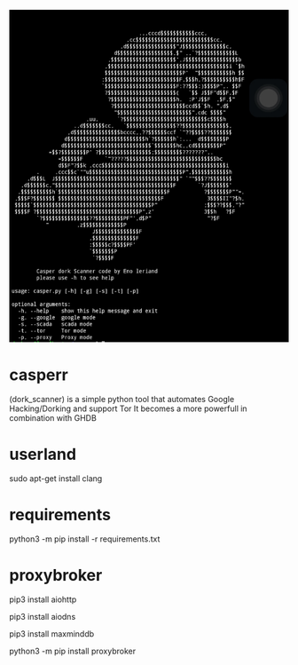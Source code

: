 ![Alt text](logo.png?raw=true "Title")

# casperr
(dork_scanner) is a simple python tool that automates Google Hacking/Dorking and support Tor It becomes a more powerfull in combination with GHDB

# userland

sudo apt-get install clang 

# requirements

python3 -m pip install -r requirements.txt

# proxybroker

pip3 install aiohttp

pip3 install aiodns

pip3 install maxminddb

python3 -m pip install proxybroker
